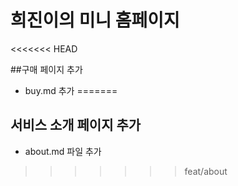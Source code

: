 # 희진이의 미니 홈페이지

<<<<<<< HEAD

##구매 페이지 추가
- buy.md 추가
=======
## 서비스 소개 페이지 추가
- about.md 파일 추가
>>>>>>> feat/about
